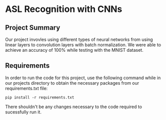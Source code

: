# ASL Recognition with CNNs

## Project Summary
Our project invovles using different types of neural networks from using linear layers to convolution layers with batch normalization. We were able to achieve an accuracy of 100% while testing with the MNIST dataset.

## Requirements
In order to run the code for this project, use the following command while in our projects
directory to obtain the necessary packages from our requirements.txt file:

`pip install -r requirements.txt`

There shouldn't be any changes necessary to the code required to sucessfully run it.